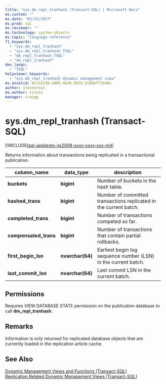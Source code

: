 ```yaml
---
title: "sys.dm_repl_tranhash (Transact-SQL) | Microsoft Docs"
ms.custom: ""
ms.date: "03/15/2017"
ms.prod: sql
ms.reviewer: ""
ms.technology: system-objects
ms.topic: "language-reference"
f1_keywords: 
  - "sys.dm_repl_tranhash"
  - "sys.dm_repl_tranhash_TSQL"
  - "dm_repl_tranhash_TSQL"
  - "dm_repl_tranhash"
dev_langs: 
  - "TSQL"
helpviewer_keywords: 
  - "sys.dm_repl_tranhash dynamic management view"
ms.assetid: 0cc52338-e805-4ed4-9835-b19bbf72448e
author: stevestein
ms.author: sstein
manager: craigg
---
```

# sys.dm_repl_tranhash (Transact-SQL)
[!INCLUDE[tsql-appliesto-ss2008-xxxx-xxxx-xxx-md](../../includes/tsql-appliesto-ss2008-xxxx-xxxx-xxx-md.md)]

  Returns information about transactions being replicated in a transactional publication.  
  
|column_name|data_type|description|  
|------------------|----------------|-----------------|  
|**buckets**|**bigint**|Number of buckets in the hash table.|  
|**hashed_trans**|**bigint**|Number of committed transactions replicated in the current batch.|  
|**completed_trans**|**bigint**|Number of transactions competed so far.|  
|**compensated_trans**|**bigint**|Number of transactions that contain partial rollbacks.|  
|**first_begin_lsn**|**nvarchar(64)**|Earliest begin log sequence number (LSN) in the current batch.|  
|**last_commit_lsn**|**nvarchar(64)**|Last commit LSN in the current batch.|  
  
## Permissions  
 Requires VIEW DATABASE STATE permission on the publication database to call **dm_repl_tranhash**.  
  
## Remarks  
 Information is only returned for replicated database objects that are currently loaded in the replication article cache.  
  
## See Also  
 [Dynamic Management Views and Functions &#40;Transact-SQL&#41;](~/relational-databases/system-dynamic-management-views/system-dynamic-management-views.md)   
 [Replication Related Dynamic Management Views &#40;Transact-SQL&#41;](../../relational-databases/system-dynamic-management-views/replication-related-dynamic-management-views-transact-sql.md)  
  
  
